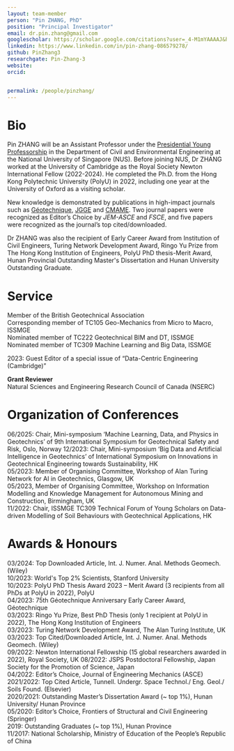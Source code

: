 ```yaml
---
layout: team-member
person: "Pin ZHANG, PhD"
position: "Principal Investigator"
email: dr.pin.zhang@gmail.com
googlescholar: https://scholar.google.com/citations?user=_4-M1mYAAAAJ&hl=en
linkedin: https://www.linkedin.com/in/pin-zhang-086579278/
github: PinZhang3
researchgate: Pin-Zhang-3
website: 
orcid: 


permalink: /people/pinzhang/
---
```

# __Bio__
Pin ZHANG will be an Assistant Professor under the [Presidential Young Professorship](https://cde.nus.edu.sg/ece/about-us/careers-ece/presidential-young-professorship/) in the Department of Civil and Environmental Engineering at the National University of Singapore (NUS). Before joining NUS, Dr ZHANG worked at the University of Cambridge as the Royal Society Newton International Fellow (2022-2024). He completed the Ph.D. from the Hong Kong Polytechnic University (PolyU) in 2022, including one year at the University of Oxford as a visiting scholar.  

New knowledge is demonstrated by publications in high-impact journals such as [Géotechnique](https://www.icevirtuallibrary.com/toc/jgeot/current), [JGGE](https://ascelibrary.org/journal/jggefk) and [CMAME](https://www.sciencedirect.com/journal/computer-methods-in-applied-mechanics-and-engineering). Two journal papers were recognized as Editor’s Choice by *JEM-ASCE* and *FSCE*, and five papers were recognized as the journal’s top cited/downloaded.  

Dr ZHANG was also the recipient of Early Career Award from Institution of Civil Engineers, Turing Network Development Award, Ringo Yu Prize from The Hong Kong Institution of Engineers, PolyU PhD thesis-Merit Award, Hunan Provincial Outstanding Master's Dissertation and Hunan University Outstanding Graduate.

# __Service__
Member of the British Geotechnical Association  
Corresponding member of TC105 Geo-Mechanics from Micro to Macro, ISSMGE  
Nominated member of TC222 Geotechnical BIM and DT, ISSMGE  
Nominated member of TC309 Machine Learning and Big Data, ISSMGE  

2023: Guest Editor of a special issue of “Data-Centric Engineering (Cambridge)”

**Grant Reviewer**  
Natural Sciences and Engineering Research Council of Canada (NSERC)

# __Organization of Conferences__
06/2025: Chair, Mini-symposium ‘Machine Learning, Data, and Physics in Geotechnics’ of 9th International Symposium for Geotechnical Safety and Risk, Oslo, Norway
12/2023: Chair, Mini-symposium ‘Big Data and Artificial Intelligence in Geotechnics’ of International Symposium on Innovations in Geotechnical Engineering towards Sustainability, HK  
05/2023: Member of Organising Committee, Workshop of Alan Turing Network for AI in Geotechnics, Glasgow, UK  
05/2023, Member of Organising Committee, Workshop on Information Modelling and Knowledge Management for Autonomous Mining and Construction, Birmingham, UK  
11/2022: Chair, ISSMGE TC309 Technical Forum of Young Scholars on Data-driven Modelling of Soil Behaviours with Geotechnical Applications, HK  

# __Awards & Honours__
03/2024: Top Downloaded Article, Int. J. Numer. Anal. Methods Geomech. (Wiley)  
10/2023: World's Top 2% Scientists, Stanford University  
10/2023: PolyU PhD Thesis Award 2023 – Merit Award (3 recipients from all PhDs at PolyU in 2022), PolyU  
04/2023: 75th Géotechnique Anniversary Early Career Award, Géotechnique  
03/2023: Ringo Yu Prize, Best PhD Thesis (only 1 recipient at PolyU in 2022), The Hong Kong Institution of Engineers  
03/2023: Turing Network Development Award, The Alan Turing Institute, UK
03/2023: Top Cited/Downloaded Article, Int. J. Numer. Anal. Methods Geomech. (Wiley)  
09/2022: Newton International Fellowship (15 global researchers awarded in 2022), Royal Society, UK
08/2022: JSPS Postdoctoral Fellowship, Japan Society for the Promotion of Science, Japan   
04/2022: Editor’s Choice, Journal of Engineering Mechanics (ASCE)  
2021/2022: Top Cited Article, Tunnell. Undergr. Space Technol./ Eng. Geol./ Soils Found. (Elsevier)  
2020/2021: Outstanding Master’s Dissertation Award (~ top 1%), Hunan University/ Hunan Province  
05/2020: Editor’s Choice, Frontiers of Structural and Civil Engineering (Springer)  
2019: Outstanding Graduates (~ top 1%), Hunan Province  
11/2017: National Scholarship, Ministry of Education of the People’s Republic of China
